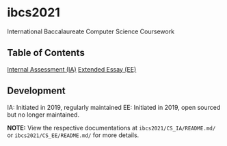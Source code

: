 # ibcs2021
International Baccalaureate Computer Science Coursework

## Table of Contents
[Internal Assessment (IA)](https://github.com/macarl08/ibcs2021/tree/master/CS_IA)
[Extended Essay (EE)](https://github.com/macarl08/ibcs2021/tree/master/CS_EE)

## Development
IA: Initiated in 2019, regularly maintained
EE: Initiated in 2019, open sourced but no longer maintained.

**NOTE:** View the respective documentations at `ibcs2021/CS_IA/README.md/` or `ibcs2021/CS_EE/README.md/` for more details. 